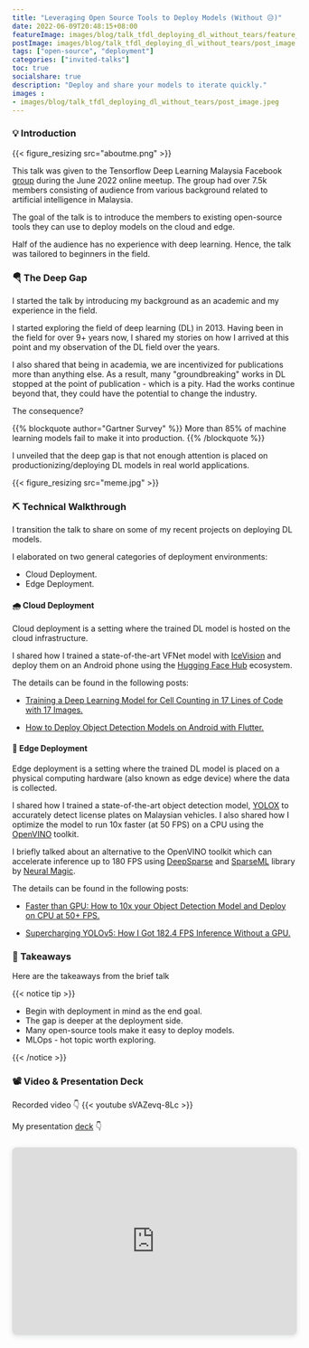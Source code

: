 ```yaml
---
title: "Leveraging Open Source Tools to Deploy Models (Without 😥)"
date: 2022-06-09T20:48:15+08:00
featureImage: images/blog/talk_tfdl_deploying_dl_without_tears/feature_image.gif
postImage: images/blog/talk_tfdl_deploying_dl_without_tears/post_image.png
tags: ["open-source", "deployment"]
categories: ["invited-talks"]
toc: true
socialshare: true
description: "Deploy and share your models to iterate quickly."
images : 
- images/blog/talk_tfdl_deploying_dl_without_tears/post_image.jpeg
---
```


### 💡 Introduction

{{< figure_resizing src="aboutme.png" >}}


This talk was given to the Tensorflow Deep Learning Malaysia Facebook [group](https://www.facebook.com/groups/TensorFlowMY/) during the June 2022 online meetup.
The group had over 7.5k members consisting of audience from various background related to artificial intelligence in Malaysia.

The goal of the talk is to introduce the members to existing open-source tools they can use to deploy models on the cloud and edge.

Half of the audience has no experience with deep learning. 
Hence, the talk was tailored to beginners in the field.

### 🪂 The Deep Gap
I started the talk by introducing my background as an academic and my experience in the field.

I started exploring the field of deep learning (DL) in 2013.
Having been in the field for over 9+ years now, I shared my stories on how I arrived at this point and my observation of the DL field over the years.

I also shared that being in academia, we are incentivized for publications more than anything else.
As a result, many "groundbreaking" works in DL stopped at the point of publication - which is a pity.
Had the works continue beyond that, they could have the potential to change the industry.

The consequence?

{{% blockquote author="Gartner Survey" %}}
More than 85% of machine learning models fail to make it into production.
{{% /blockquote %}}

I unveiled that the deep gap is that not enough attention is placed on productionizing/deploying DL models in real world applications.

{{< figure_resizing src="meme.jpg" >}}


### ⛏ Technical Walkthrough
I transition the talk to share on some of my recent projects on deploying DL models.

I elaborated on two general categories of deployment environments: 

+ Cloud Deployment. 
+ Edge Deployment.

#### 🌧 Cloud Deployment
Cloud deployment is a setting where the trained DL model is hosted on the cloud infrastructure.

I shared how I trained a state-of-the-art VFNet model with [IceVision](https://github.com/airctic/icevision) and deploy them on an Android phone using the [Hugging Face Hub](https://huggingface.co/docs/hub/index) ecosystem.

The details can be found in the following posts:

+ [Training a Deep Learning Model for Cell Counting in 17 Lines of Code with 17 Images.](https://dicksonneoh.com/portfolio/training_dl_model_for_cell_counting/)

+ [How to Deploy Object Detection Models on Android with Flutter.](https://dicksonneoh.com/portfolio/how_to_deploy_od_models_on_android_with_flutter/)

#### 📱 Edge Deployment
Edge deployment is a setting where the trained DL model is placed on a physical computing hardware (also known as edge device) where the data is collected.

I shared how I trained a state-of-the-art object detection model, [YOLOX](https://github.com/Megvii-BaseDetection/YOLOX) to accurately detect license plates on Malaysian vehicles. I also shared how I optimize the model to run 10x faster (at 50 FPS) on a CPU using the [OpenVINO](https://www.intel.com/content/www/us/en/developer/tools/openvino-toolkit/overview.html) toolkit.

I briefly talked about an alternative to the OpenVINO toolkit which can accelerate inference up to 180 FPS using [DeepSparse](https://github.com/neuralmagic/deepsparse) and [SparseML](https://github.com/neuralmagic/sparseml/) library by [Neural Magic](https://neuralmagic.com/).

The details can be found in the following posts:

+ [Faster than GPU: How to 10x your Object Detection Model and Deploy on CPU at 50+ FPS.](https://dicksonneoh.com/portfolio/how_to_10x_your_od_model_and_deploy_50fps_cpu/)

+ [Supercharging YOLOv5: How I Got 182.4 FPS Inference Without a GPU.](https://dicksonneoh.com/portfolio/supercharging_yolov5_180_fps_cpu/)

### 🍧 Takeaways
Here are the takeaways from the brief talk

{{< notice tip >}}

+ Begin with deployment in mind as the end goal.
+ The gap is deeper at the deployment side.
+ Many open-source tools make it easy to deploy models.
+ MLOps - hot topic worth exploring.


{{< /notice >}}


### 📽 Video & Presentation Deck
Recorded video 👇
{{< youtube sVAZevq-8Lc >}}

My presentation [deck](https:&#x2F;&#x2F;www.canva.com&#x2F;design&#x2F;DAFCzWH0RXA&#x2F;view?utm_content=DAFCzWH0RXA&amp;utm_campaign=designshare&amp;utm_medium=embeds&amp;utm_source=link) 👇

<div style="position: relative; width: 100%; height: 0; padding-top: 56.2500%;
 padding-bottom: 48px; box-shadow: 0 2px 8px 0 rgba(63,69,81,0.16); margin-top: 1.6em; margin-bottom: 0.9em; overflow: hidden;
 border-radius: 8px; will-change: transform;">
  <iframe loading="lazy" style="position: absolute; width: 100%; height: 100%; top: 0; left: 0; border: none; padding: 0;margin: 0;"
    src="https:&#x2F;&#x2F;www.canva.com&#x2F;design&#x2F;DAFCzWH0RXA&#x2F;view?embed" allowfullscreen="allowfullscreen" allow="fullscreen">
  </iframe>
</div>
